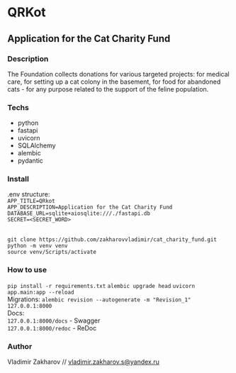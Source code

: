 # QRKot

## Application for the Cat Charity Fund

### Description 

The Foundation collects donations for various targeted projects: for medical care, for setting up a cat colony in the basement, for food for abandoned cats - for any purpose related to the support of the feline population.

### Techs

* python
* fastapi
* uvicorn
* SQLAlchemy
* alembic
* pydantic

### Install
.env structure:<br>
`APP_TITLE=QRkot`<br>
`APP_DESCRIPTION=Application for the Cat Charity Fund`<br>
`DATABASE_URL=sqlite+aiosqlite:///./fastapi.db`<br>
`SECRET=<SECRET_WORD>`<br><br>

`git clone https://github.com/zakharovvladimir/cat_charity_fund.git`<br>
`python -m venv venv`<br>
`source venv/Scripts/activate`

### How to use

`pip install -r requirements.txt`
`alembic upgrade head`
`uvicorn app.main:app --reload`<br>
Migrations: `alembic revision --autogenerate -m "Revision_1"`<br>
`127.0.0.1:8000`<br>
Docs:<br>
`127.0.0.1:8000/docs` - Swagger<br>
`127.0.0.1:8000/redoc` - ReDoc

### Author

Vladimir Zakharov // vladimir.zakharov.s@yandex.ru
